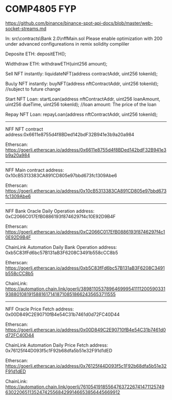 # COMP4805 FYP

https://github.com/binance/binance-spot-api-docs/blob/master/web-socket-streams.md

In: src\contracts\Bank 2.0\nffMain.sol
Please enable optimization with 200 under advanced configureations in remix solidity compliler

Deposite ETH: depositETH();

Widthdraw ETH: withdrawETH(uint256 amount);

Sell NFT instantly: liquidateNFT(address contractAddr, uint256 tokenId);

Buu\y NFT instantly: buyNFT(address nftContractAddr, uint256 tokenId); //subject to future change

Start NFT Loan: startLoan(address nftContractAddr, uint256 loanAmount, uint256 dueTime, uint256 tokenId); //loan amount: The price of the loan

Repay NFT Loan: repayLoan(address nftContractAddr, uint256 tokenId);
___________________________________________________________________________________________________________

NFF NFT contract address:0x6611e8755d4f8BDed142bdF32B941e3b9a20a984

Etherscan: https://goerli.etherscan.io/address/0x6611e8755d4f8BDed142bdF32B941e3b9a20a984


___________________________________________________________________________________________________________

NFF Main contract address: 0x10cB5313383CA891CD805e97bbd673fc1309Abe6

Etherscan: https://goerli.etherscan.io/address/0x10cB5313383CA891CD805e97bbd673fc1309Abe6

___________________________________________________________________________________________________________

NFF Bank Oracle Daily Operation address: 0xC2066C017EfB0886193f8746297f4c10E92D9B4F

Etherscan: https://goerli.etherscan.io/address/0xC2066C017EfB0886193f8746297f4c10E92D9B4F

ChainLink Automation Daily Bank Operation address: 0xb5C83fFd6bc57B131aB3F6208C3491b558cCC8b5

Etherscan: https://goerli.etherscan.io/address/0xb5C83fFd6bc57B131aB3F6208C3491b558cCC8b5

ChainLink: https://automation.chain.link/goerli/38981105378964699954111120059033193880108191588161714187108518662435653711555

___________________________________________________________________________________________________________

NFF Oracle Price Fetch address: 0x00D849C2E90710fB4e54C31b7461d0d72FC40D44

Etherscan: https://goerli.etherscan.io/address/0x00D849C2E90710fB4e54C31b7461d0d72FC40D44

ChainLink Automation Daily Price Fetch address: 0x76125f44D093f5c1F92b68dfa5b51e32F91d1dED

Etherscan: https://goerli.etherscan.io/address/0x76125f44D093f5c1F92b68dfa5b51e32F91d1dED

ChainLink: https://automation.chain.link/goerli/7610541918556476372267414711257496302206511352474255684299146653856445669912
